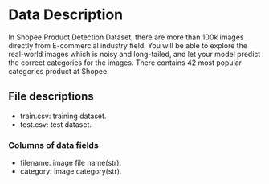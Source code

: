 # Data Description
In Shopee Product Detection Dataset, there are more than 100k images directly from E-commercial industry field. You will be able to explore the real-world images which is noisy and long-tailed, and let your model predict the correct categories for the images. There contains 42 most popular categories product at Shopee.

## File descriptions

- train.csv: training dataset.
- test.csv: test dataset.

### Columns of data fields

- filename: image file name(str).
- category: image category(str).